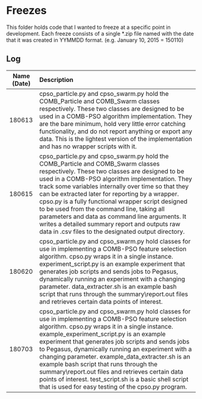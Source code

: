 # Freezes
This folder holds code that I wanted to freeze at a specific point in
development. Each freeze consists of a single \*.zip file named
with the date that it was created in YYMMDD format. (e.g. January
10, 2015 = 150110)

## Log

Name (Date)|Description
-----------|:----------
180613     |cpso\_particle.py and cpso\_swarm.py hold the COMB\_Particle and COMB\_Swarm classes respectively. These two classes are designed to be used in a COMB-PSO algorithm implementation. They are the bare minimum, hold very little error catching functionality, and do not report anything or export any data. This is the lightest version of the implementation and has no wrapper scripts with it.
180615     |cpso\_particle.py and cpso\_swarm.py hold the COMB\_Particle and COMB\_Swarm classes respectively. These two classes are designed to be used in a COMB-PSO algorithm implementation. They track some variables internally over time so that they can be extracted later for reporting by a wrapper. cpso.py is a fully functional wrapper script designed to be used from the command line, taking all parameters and data as command line arguments. It writes a detailed summary report and outputs raw data in .csv files to the designated output directory.
180620     |cpso\_particle.py and cpso\_swarm.py hold classes for use in implementing a COMB-PSO feature selection algorithm. cpso.py wraps it in a single instance. experiment\_script.py is an example experiment that generates job scripts and sends jobs to Pegasus, dynamically running an experiment with a changing parameter. data\_extracter.sh is an example bash script that runs through the summary\report.out files and retrieves certain data points of interest.
180703     |cpso\_particle.py and cpso\_swarm.py hold classes for use in implementing a COMB-PSO feature selection algorithm. cpso.py wraps it in a single instance. example\_experiment\_script.py is an example experiment that generates job scripts and sends jobs to Pegasus, dynamically running an experiment with a changing parameter. example\_data\_extracter.sh is an example bash script that runs through the summary\report.out files and retrieves certain data points of interest. test\_script.sh is a basic shell script that is used for easy testing of the cpso.py program.
